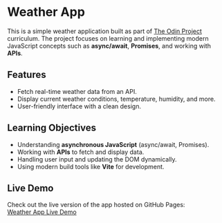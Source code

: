 # Weather App

This is a simple weather application built as part of [The Odin Project](https://www.theodinproject.com/) curriculum. The project focuses on learning and implementing modern JavaScript concepts such as **async/await**, **Promises**, and working with **APIs**.

## Features
- Fetch real-time weather data from an API.
- Display current weather conditions, temperature, humidity, and more.
- User-friendly interface with a clean design.

## Learning Objectives
- Understanding **asynchronous JavaScript** (async/await, Promises).
- Working with **APIs** to fetch and display data.
- Handling user input and updating the DOM dynamically.
- Using modern build tools like **Vite** for development.

## Live Demo
Check out the live version of the app hosted on GitHub Pages:  
[Weather App Live Demo](https://chamroy.github.io/weather-app-odin/)

